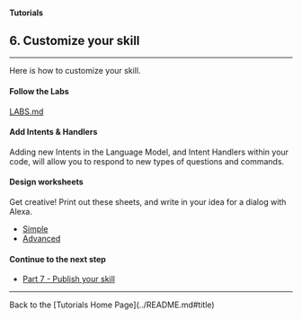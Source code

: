 #### Tutorials
## 6. Customize your skill <a id="title"></a>
<hr />

Here is how to customize your skill.


#### Follow the Labs
[LABS.md](./LABS.md#title)

#### Add Intents & Handlers
Adding new Intents in the Language Model, and Intent Handlers within your code, will allow you to respond to new types of questions and commands.


#### Design worksheets
Get creative!  Print out these sheets, and write in your idea for a dialog with Alexa.

 + [Simple](https://www.amazon.com/clouddrive/share/TeDlmZCn6MV0xqCioIhwq5F14S1ZsQH1wJRIefElqrg?ref_=cd_ph_share_link_copy)
 + [Advanced](https://www.amazon.com/clouddrive/share/nVR5bwA7en3Qer1eeUyhBljDUeWgU7UNFGAbVdOYSdb?ref_=cd_ph_share_link_copy)


#### Continue to the next step

 * [Part 7 - Publish your skill](./PAGE7.md#title)


<hr />
Back to the [Tutorials Home Page](../README.md#title)

